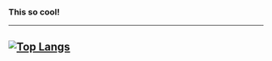 ### This so cool!
---
[![Top Langs](https://github-readme-stats.vercel.app/api/top-langs/?username=N0rimaki)](https://github.com/anuraghazra/github-readme-stats)
---
